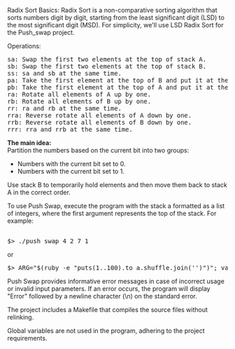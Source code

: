 Radix Sort Basics:
Radix Sort is a non-comparative sorting algorithm that sorts numbers digit by digit, starting from the least significant digit (LSD) to the most significant digit (MSD). For simplicity, we'll use LSD Radix Sort for the Push_swap project.

Operations: 
<pre>
sa: Swap the first two elements at the top of stack A.
sb: Swap the first two elements at the top of stack B.
ss: sa and sb at the same time.
pa: Take the first element at the top of B and put it at the top of A.
pb: Take the first element at the top of A and put it at the top of B.
ra: Rotate all elements of A up by one.
rb: Rotate all elements of B up by one.
rr: ra and rb at the same time.
rra: Reverse rotate all elements of A down by one.
rrb: Reverse rotate all elements of B down by one.
rrr: rra and rrb at the same time.
</pre>

**The main idea:**
<br>
Partition the numbers based on the current bit into two groups:<br>
 - Numbers with the current bit set to 0.<br>
 - Numbers with the current bit set to 1.

Use stack B to temporarily hold elements and then move them back to stack A in the correct order.


To use Push Swap, execute the program with the stack a formatted as a list of integers, where the first argument represents the top of the stack. For example:
<pre>

$> ./push_swap 4 2 7 1
</pre>
or
<pre>
$> ARG="$(ruby -e "puts(1..100).to_a.shuffle.join('')")"; valgrind ./push_swap $ARG | wc -l
</pre>

Push Swap provides informative error messages in case of incorrect usage or invalid input parameters. If an error occurs, the program will display "Error" followed by a newline character (\n) on the standard error.

The project includes a Makefile that compiles the source files without relinking.

Global variables are not used in the program, adhering to the project requirements.
